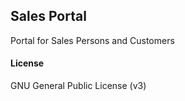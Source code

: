 ## Sales Portal

Portal for Sales Persons and Customers

#### License

GNU General Public License (v3)